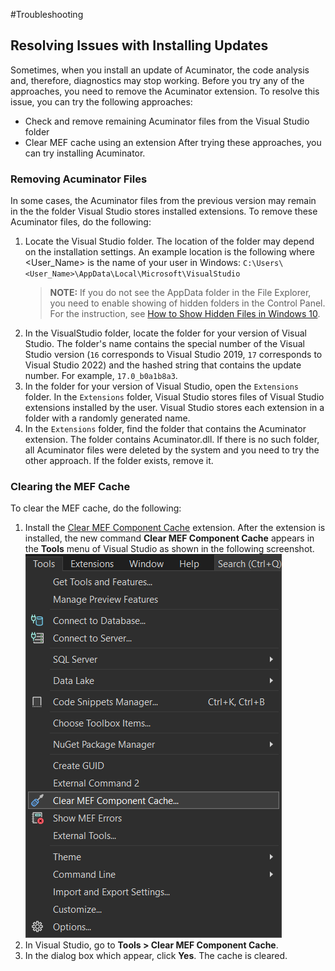 #Troubleshooting

## Resolving Issues with Installing Updates

Sometimes, when you install an update of Acuminator, the code analysis and, therefore, diagnostics may stop working. 
Before you try any of the approaches, you need to remove the Acuminator extension.
To resolve this issue, you can try the following approaches:
 - Check and remove remaining Acuminator files from the Visual Studio folder
 - Clear MEF cache using an extension
After trying these approaches, you can try installing Acuminator.
 
### Removing Acuminator Files
In some cases, the Acuminator files from the previous version may remain in the the folder Visual Studio stores installed extensions.
To remove these Acuminator files, do the following:
1. Locate the Visual Studio folder. The location of the folder may depend on the installation settings. An example location is the following where <User_Name> is the name of your user in Windows:
   `C:\Users\<User_Name>\AppData\Local\Microsoft\VisualStudio`
   > **NOTE:** If you do not see the AppData folder in the File Explorer, you need to enable showing of hidden folders in the Control Panel. For the instruction, see [How to Show Hidden Files in Windows 10](https://www.technipages.com/show-hidden-files-windows).
2. In the VisualStudio folder, locate the folder for your version of Visual Studio. 
	The folder's name contains the special number of the Visual Studio version (`16` corresponds to Visual Studio 2019, `17` corresponds to Visual Studio 2022) and the hashed string that contains the update number. For example, `17.0_b0a1b8a3`.
3. In the folder for your version of Visual Studio, open the `Extensions` folder.
	In the `Extensions` folder, Visual Studio stores files of Visual Studio extensions installed by the user. Visual Studio stores each extension in a folder with a randomly generated name. 
4. In the `Extensions` folder, find the folder that contains the Acuminator extension. The folder contains Acuminator.dll. 
   If there is no such folder, all Acuminator files were deleted by the system and you need to try the other approach.
   If the folder exists, remove it. 
   
### Clearing the MEF Cache
To clear the MEF cache, do the following:
1. Install the [Clear MEF Component Cache]("https://marketplace.visualstudio.com/items?itemName=MadsKristensen.ClearMEFComponentCache") extension.
   After the extension is installed, the new command **Clear MEF Component Cache** appears in the **Tools** menu of Visual Studio as shown in the following screenshot.
   <br/>
   ![Clear MEF Component Cache](images/Tools_ClearMEFCache.png)<br/>
2. In Visual Studio, go to **Tools > Clear MEF Component Cache**.
3. In the dialog box which appear, click **Yes**.
The cache is cleared. 

